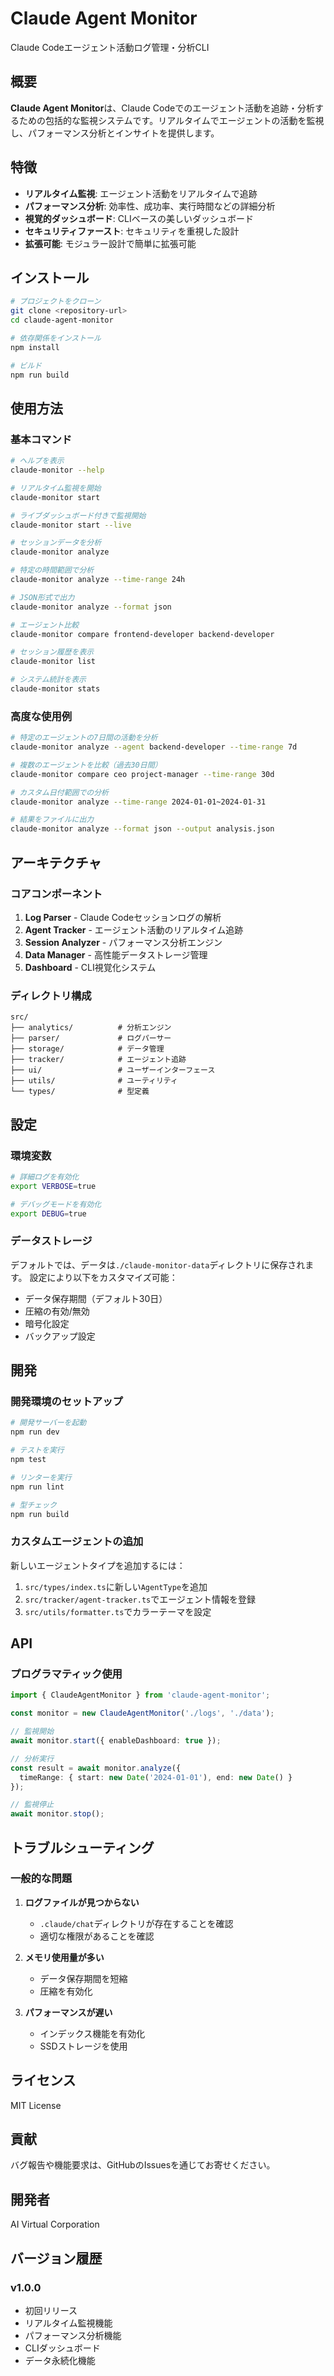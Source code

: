 # Claude Agent Monitor

Claude Codeエージェント活動ログ管理・分析CLI

## 概要

**Claude Agent Monitor**は、Claude Codeでのエージェント活動を追跡・分析するための包括的な監視システムです。リアルタイムでエージェントの活動を監視し、パフォーマンス分析とインサイトを提供します。

## 特徴

- **リアルタイム監視**: エージェント活動をリアルタイムで追跡
- **パフォーマンス分析**: 効率性、成功率、実行時間などの詳細分析
- **視覚的ダッシュボード**: CLIベースの美しいダッシュボード
- **セキュリティファースト**: セキュリティを重視した設計
- **拡張可能**: モジュラー設計で簡単に拡張可能

## インストール

```bash
# プロジェクトをクローン
git clone <repository-url>
cd claude-agent-monitor

# 依存関係をインストール
npm install

# ビルド
npm run build
```

## 使用方法

### 基本コマンド

```bash
# ヘルプを表示
claude-monitor --help

# リアルタイム監視を開始
claude-monitor start

# ライブダッシュボード付きで監視開始
claude-monitor start --live

# セッションデータを分析
claude-monitor analyze

# 特定の時間範囲で分析
claude-monitor analyze --time-range 24h

# JSON形式で出力
claude-monitor analyze --format json

# エージェント比較
claude-monitor compare frontend-developer backend-developer

# セッション履歴を表示
claude-monitor list

# システム統計を表示
claude-monitor stats
```

### 高度な使用例

```bash
# 特定のエージェントの7日間の活動を分析
claude-monitor analyze --agent backend-developer --time-range 7d

# 複数のエージェントを比較（過去30日間）
claude-monitor compare ceo project-manager --time-range 30d

# カスタム日付範囲での分析
claude-monitor analyze --time-range 2024-01-01~2024-01-31

# 結果をファイルに出力
claude-monitor analyze --format json --output analysis.json
```

## アーキテクチャ

### コアコンポーネント

1. **Log Parser** - Claude Codeセッションログの解析
2. **Agent Tracker** - エージェント活動のリアルタイム追跡
3. **Session Analyzer** - パフォーマンス分析エンジン
4. **Data Manager** - 高性能データストレージ管理
5. **Dashboard** - CLI視覚化システム

### ディレクトリ構成

```
src/
├── analytics/          # 分析エンジン
├── parser/             # ログパーサー
├── storage/            # データ管理
├── tracker/            # エージェント追跡
├── ui/                 # ユーザーインターフェース
├── utils/              # ユーティリティ
└── types/              # 型定義
```

## 設定

### 環境変数

```bash
# 詳細ログを有効化
export VERBOSE=true

# デバッグモードを有効化
export DEBUG=true
```

### データストレージ

デフォルトでは、データは`./claude-monitor-data`ディレクトリに保存されます。
設定により以下をカスタマイズ可能：

- データ保存期間（デフォルト30日）
- 圧縮の有効/無効
- 暗号化設定
- バックアップ設定

## 開発

### 開発環境のセットアップ

```bash
# 開発サーバーを起動
npm run dev

# テストを実行
npm test

# リンターを実行
npm run lint

# 型チェック
npm run build
```

### カスタムエージェントの追加

新しいエージェントタイプを追加するには：

1. `src/types/index.ts`に新しい`AgentType`を追加
2. `src/tracker/agent-tracker.ts`でエージェント情報を登録
3. `src/utils/formatter.ts`でカラーテーマを設定

## API

### プログラマティック使用

```typescript
import { ClaudeAgentMonitor } from 'claude-agent-monitor';

const monitor = new ClaudeAgentMonitor('./logs', './data');

// 監視開始
await monitor.start({ enableDashboard: true });

// 分析実行
const result = await monitor.analyze({
  timeRange: { start: new Date('2024-01-01'), end: new Date() }
});

// 監視停止
await monitor.stop();
```

## トラブルシューティング

### 一般的な問題

1. **ログファイルが見つからない**
   - `.claude/chat`ディレクトリが存在することを確認
   - 適切な権限があることを確認

2. **メモリ使用量が多い**
   - データ保存期間を短縮
   - 圧縮を有効化

3. **パフォーマンスが遅い**
   - インデックス機能を有効化
   - SSDストレージを使用

## ライセンス

MIT License

## 貢献

バグ報告や機能要求は、GitHubのIssuesを通じてお寄せください。

## 開発者

AI Virtual Corporation

## バージョン履歴

### v1.0.0
- 初回リリース
- リアルタイム監視機能
- パフォーマンス分析機能
- CLIダッシュボード
- データ永続化機能